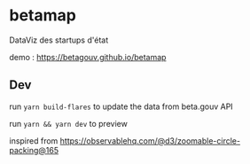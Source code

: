 # betamap

DataViz des startups d'état

demo : https://betagouv.github.io/betamap

## Dev

run `yarn build-flares` to update the data from beta.gouv API

run `yarn && yarn dev` to preview

inspired from https://observablehq.com/@d3/zoomable-circle-packing@165
